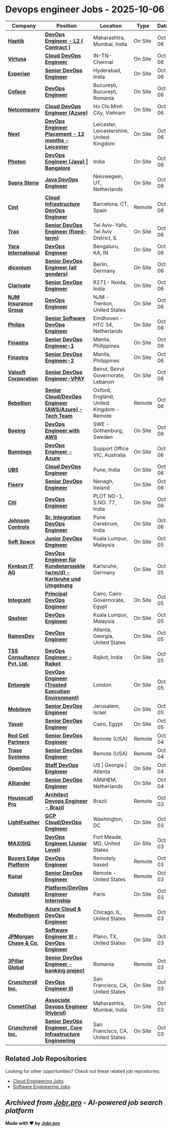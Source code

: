 # Devops engineer Jobs - 2025-10-06

| Company | Position | Location | Type | Date |
| ------- | -------- | -------- | ---- | ------ |
| **[Haptik](https://www.haptik.ai/)** | **[DevOps Engineer - L2 ( Contract )](https://jobr.pro/job/29442868/devops-engineer-l2-contract-?utm_source=github&utm_medium=repo&utm_campaign=github-devops-jobs)** | Maharashtra, Mumbai, India | On Site | Oct 06 |
| **[Virtusa](https://www.virtusa.com/)** | **[Cloud DevOps Engineer](https://jobr.pro/job/29439533/cloud-devops-engineer?utm_source=github&utm_medium=repo&utm_campaign=github-devops-jobs)** | IN-TN-Chennai | On Site | Oct 06 |
| **[Experian](https://www.experian.com/)** | **[Senior DevOps Engineer](https://jobr.pro/job/29437766/senior-devops-engineer?utm_source=github&utm_medium=repo&utm_campaign=github-devops-jobs)** | Hyderabad, India | On Site | Oct 06 |
| **[Coface](https://www.coface.com)** | **[DevOps Engineer](https://jobr.pro/job/29437768/devops-engineer?utm_source=github&utm_medium=repo&utm_campaign=github-devops-jobs)** | București, București, Romania | On Site | Oct 06 |
| **[Netcompany](https://www.netcompany.com)** | **[Cloud DevOps Engineer (Azure)](https://jobr.pro/job/29437333/cloud-devops-engineer-azure?utm_source=github&utm_medium=repo&utm_campaign=github-devops-jobs)** | Ho Chi Minh City, Vietnam | On Site | Oct 06 |
| **[Next](https://www.next.co.uk/)** | **[DevOps Engineer Placement - 12 months - Leicester](https://jobr.pro/job/29443514/devops-engineer-placement-12-months-leicester?utm_source=github&utm_medium=repo&utm_campaign=github-devops-jobs)** | Leicester, Leicestershire, United Kingdom | On Site | Oct 06 |
| **[Photon](https://www.photon.com/)** | **[DevOps Engineer (Java) \| Bangalore](https://jobr.pro/job/29441471/devops-engineer-java-bangalore?utm_source=github&utm_medium=repo&utm_campaign=github-devops-jobs)** | India | On Site | Oct 06 |
| **[Sopra Steria](https://www.soprasteria.com)** | **[Java DevOps Engineer](https://jobr.pro/job/29422219/java-devops-engineer?utm_source=github&utm_medium=repo&utm_campaign=github-devops-jobs)** | Nieuwegein, UT, Netherlands | On Site | Oct 06 |
| **[Cint](https://www.cint.com)** | **[Cloud Infrastructure DevOps Engineer](https://jobr.pro/job/29421647/cloud-infrastructure-devops-engineer?utm_source=github&utm_medium=repo&utm_campaign=github-devops-jobs)** | Barcelona, CT, Spain | Remote | Oct 06 |
| **[Trax](https://www.traxretail.com/)** | **[Senior DevOps Engineer (fixed-term)](https://jobr.pro/job/29445167/senior-devops-engineer-fixed-term?utm_source=github&utm_medium=repo&utm_campaign=github-devops-jobs)** | Tel Aviv-Yafo, Tel Aviv District, IL | On Site | Oct 06 |
| **[Yara International](https://www.yara.com/)** | **[DevOps Engineer](https://jobr.pro/job/29421845/devops-engineer?utm_source=github&utm_medium=repo&utm_campaign=github-devops-jobs)** | Bengaluru, KA, IN | On Site | Oct 06 |
| **[diconium](https://diconium.com/)** | **[Senior DevOps Engineer (all genders)](https://jobr.pro/job/29458476/senior-devops-engineer-all-genders?utm_source=github&utm_medium=repo&utm_campaign=github-devops-jobs)** | Berlin, Germany | On Site | Oct 06 |
| **[Clarivate](https://www.clarivate.com/)** | **[Senior DevOps Engineer](https://jobr.pro/job/29454865/senior-devops-engineer?utm_source=github&utm_medium=repo&utm_campaign=github-devops-jobs)** | R271- Noida, India | On Site | Oct 06 |
| **[NJM Insurance Group](https://www.njm.com/)** | **[DevOps Engineer](https://jobr.pro/job/29462027/devops-engineer?utm_source=github&utm_medium=repo&utm_campaign=github-devops-jobs)** | NJM - Trenton, United States | On Site | Oct 06 |
| **[Philips](https://www.philips.com/)** | **[Senior Software DevOps Engineer](https://jobr.pro/job/29426102/senior-software-devops-engineer?utm_source=github&utm_medium=repo&utm_campaign=github-devops-jobs)** | Eindhoven - HTC 34, Netherlands | On Site | Oct 06 |
| **[Finastra](https://www.finastra.com/)** | **[Senior DevOps Engineer-1](https://jobr.pro/job/29426720/senior-devops-engineer-1?utm_source=github&utm_medium=repo&utm_campaign=github-devops-jobs)** | Manila, Philippines | On Site | Oct 06 |
| **[Finastra](https://www.finastra.com/)** | **[Senior DevOps Engineer-2](https://jobr.pro/job/29426721/senior-devops-engineer-2?utm_source=github&utm_medium=repo&utm_campaign=github-devops-jobs)** | Manila, Philippines | On Site | Oct 06 |
| **[Valsoft Corporation](https://www.valsoftcorp.com/)** | **[Senior DevOps Engineer-VPAY](https://jobr.pro/job/29427515/senior-devops-engineer-vpay?utm_source=github&utm_medium=repo&utm_campaign=github-devops-jobs)** | Beirut, Beirut Governorate, Lebanon | On Site | Oct 06 |
| **[Rebellion](https://rebellion.com/)** | **[Senior Cloud/DevOps Engineer (AWS/Azure) - Tech Team](https://jobr.pro/job/29434144/senior-clouddevops-engineer-awsazure-tech-team?utm_source=github&utm_medium=repo&utm_campaign=github-devops-jobs)** | Oxford, England, United Kingdom - Remote | Remote | Oct 06 |
| **[Boeing](https://www.boeing.com/)** | **[DevOps Engineer with AWS](https://jobr.pro/job/29435693/devops-engineer-with-aws?utm_source=github&utm_medium=repo&utm_campaign=github-devops-jobs)** | SWE - Gothenburg, Sweden | On Site | Oct 06 |
| **[Bunnings](https://www.bunnings.com.au/)** | **[DevOps Engineer - Azure](https://jobr.pro/job/29441528/devops-engineer-azure?utm_source=github&utm_medium=repo&utm_campaign=github-devops-jobs)** | Support Office VIC, Australia | On Site | Oct 06 |
| **[UBS](https://www.ubs.com/)** | **[Cloud DevOps Engineer](https://jobr.pro/job/29439923/cloud-devops-engineer?utm_source=github&utm_medium=repo&utm_campaign=github-devops-jobs)** | Pune, India | On Site | Oct 06 |
| **[Fiserv](https://www.fiserv.com/)** | **[Senior DevOps Engineer](https://jobr.pro/job/29453663/senior-devops-engineer?utm_source=github&utm_medium=repo&utm_campaign=github-devops-jobs)** | Nenagh, Ireland | On Site | Oct 06 |
| **[Citi](https://www.citigroup.com/)** | **[DevOps Engineer](https://jobr.pro/job/29461987/devops-engineer?utm_source=github&utm_medium=repo&utm_campaign=github-devops-jobs)** | PLOT NO-1, S.NO. 77, India | On Site | Oct 06 |
| **[Johnson Controls](https://www.johnsoncontrols.com/)** | **[Sr. Integration DevOps Engineer](https://jobr.pro/job/29460551/sr-integration-devops-engineer?utm_source=github&utm_medium=repo&utm_campaign=github-devops-jobs)** | Pune Cerebrum, India | On Site | Oct 06 |
| **[Soft Space](https://www.softspace.com.my/)** | **[Junior DevOps Engineer](https://jobr.pro/job/29453033/junior-devops-engineer?utm_source=github&utm_medium=repo&utm_campaign=github-devops-jobs)** | Kuala Lumpur, Malaysia | On Site | Oct 05 |
| **[Kenbun IT AG](https://kenbun.de)** | **[DevOps Engineer für Kundenprojekte (w/m/d) - Karlsruhe und Umgebung](https://jobr.pro/job/29436791/devops-engineer-fur-kundenprojekte-wmd-karlsruhe-und-umgebung?utm_source=github&utm_medium=repo&utm_campaign=github-devops-jobs)** | Karlsruhe, Germany | On Site | Oct 05 |
| **[Integrant](https://integrant.com/)** | **[Principal DevOps Engineer](https://jobr.pro/job/29436693/principal-devops-engineer?utm_source=github&utm_medium=repo&utm_campaign=github-devops-jobs)** | Cairo, Cairo Governorate, Egypt | On Site | Oct 05 |
| **[Qashier](https://qashier.com/)** | **[DevOps Engineer](https://jobr.pro/job/29435614/devops-engineer?utm_source=github&utm_medium=repo&utm_campaign=github-devops-jobs)** | Kuala Lumpur, Malaysia | On Site | Oct 05 |
| **[RainesDev](https://www.rainesdev.com)** | **[DevOps Engineer](https://jobr.pro/job/29431526/devops-engineer?utm_source=github&utm_medium=repo&utm_campaign=github-devops-jobs)** | Atlanta, Georgia, United States | On Site | Oct 05 |
| **[TSS Consultancy Pvt. Ltd.](https://www.trackwizz.com/)** | **[DevOps Engineer - Rajkot](https://jobr.pro/job/29423487/devops-engineer-rajkot?utm_source=github&utm_medium=repo&utm_campaign=github-devops-jobs)** | Rajkot, India | On Site | Oct 05 |
| **[Entangle](https://www.entangle.fi/)** | **[DevOps Engineer (Trusted Execution Environment)](https://jobr.pro/job/29418099/devops-engineer-trusted-execution-environment?utm_source=github&utm_medium=repo&utm_campaign=github-devops-jobs)** | London | On Site | Oct 05 |
| **[Mobileye](https://www.mobileye.com/)** | **[Senior DevOps Engineer](https://jobr.pro/job/29421249/senior-devops-engineer?utm_source=github&utm_medium=repo&utm_campaign=github-devops-jobs)** | Jerusalem, Israel | On Site | Oct 05 |
| **[Yassir](https://yassir.com)** | **[Senior DevOps Engineer](https://jobr.pro/job/29416294/senior-devops-engineer?utm_source=github&utm_medium=repo&utm_campaign=github-devops-jobs)** | Cairo, Egypt | On Site | Oct 05 |
| **[Red Cell Partners](https://www.redcellpartners.com/)** | **[Senior DevOps Engineer](https://jobr.pro/job/29417860/senior-devops-engineer?utm_source=github&utm_medium=repo&utm_campaign=github-devops-jobs)** | Remote (USA) | Remote | Oct 04 |
| **[Trase Systems](https://www.trasesystems.com/)** | **[Senior DevOps Engineer](https://jobr.pro/job/29419628/senior-devops-engineer?utm_source=github&utm_medium=repo&utm_campaign=github-devops-jobs)** | Remote (USA) | Remote | Oct 04 |
| **[OpenGov](https://opengov.com/)** | **[Staff DevOps Engineer](https://jobr.pro/job/29359691/staff-devops-engineer?utm_source=github&utm_medium=repo&utm_campaign=github-devops-jobs)** | US \| Georgia \| Atlanta | On Site | Oct 04 |
| **[Alliander](https://www.werkenbij.alliander.com/)** | **[Senior DevOps Engineer](https://jobr.pro/job/29406122/senior-devops-engineer?utm_source=github&utm_medium=repo&utm_campaign=github-devops-jobs)** | ARNHEM, Netherlands | On Site | Oct 04 |
| **[Housecall Pro](https://www.housecallpro.com/)** | **[Architect Devops Engineer - Brazil](https://jobr.pro/job/29364079/architect-devops-engineer-brazil?utm_source=github&utm_medium=repo&utm_campaign=github-devops-jobs)** | Brazil | Remote | Oct 03 |
| **[LightFeather](https://lightfeather.io/)** | **[GCP Cloud/DevOps Engineer](https://jobr.pro/job/29363605/gcp-clouddevops-engineer?utm_source=github&utm_medium=repo&utm_campaign=github-devops-jobs)** | Washington, DC | On Site | Oct 03 |
| **[MAXISIQ](https://www.maxisiq.com/)** | **[DevOps Engineer (Junior Level)](https://jobr.pro/job/29368804/devops-engineer-junior-level?utm_source=github&utm_medium=repo&utm_campaign=github-devops-jobs)** | Fort Meade, MD, United States | On Site | Oct 03 |
| **[Buyers Edge Platform](https://buyersedgeplatform.com/)** | **[DevOps Engineer](https://jobr.pro/job/29362643/devops-engineer?utm_source=github&utm_medium=repo&utm_campaign=github-devops-jobs)** | Remotely based | Remote | Oct 03 |
| **[Kunai](https://www.kunaico.com/)** | **[Senior DevOps Engineer](https://jobr.pro/job/29354523/senior-devops-engineer?utm_source=github&utm_medium=repo&utm_campaign=github-devops-jobs)** | Remote - United States | Remote | Oct 03 |
| **[Outsight](https://www.outsight.ai/)** | **[Platform/DevOps Engineer Internship](https://jobr.pro/job/29357653/platformdevops-engineer-internship?utm_source=github&utm_medium=repo&utm_campaign=github-devops-jobs)** | Paris | On Site | Oct 03 |
| **[Medtelligent](https://www.medtelligent.com/)** | **[Azure Cloud & DevOps Engineer](https://jobr.pro/job/29349575/azure-cloud-devops-engineer?utm_source=github&utm_medium=repo&utm_campaign=github-devops-jobs)** | Chicago, IL, United States | Remote | Oct 03 |
| **[JPMorgan Chase & Co.](https://www.jpmorganchase.com/)** | **[Software Engineer III - DevOps Engineer](https://jobr.pro/job/29392312/software-engineer-iii-devops-engineer?utm_source=github&utm_medium=repo&utm_campaign=github-devops-jobs)** | Plano, TX, United States | On Site | Oct 03 |
| **[3Pillar Global](https://www.3pillarglobal.com/)** | **[Senior DevOps Engineer - banking project](https://jobr.pro/job/29354764/senior-devops-engineer-banking-project?utm_source=github&utm_medium=repo&utm_campaign=github-devops-jobs)** | Romania | Remote | Oct 03 |
| **[Crunchyroll Inc.](https://www.crunchyroll.com/)** | **[DevOps Engineer III](https://jobr.pro/job/29358831/devops-engineer-iii?utm_source=github&utm_medium=repo&utm_campaign=github-devops-jobs)** | San Francisco, CA, United States | On Site | Oct 03 |
| **[CometChat](https://www.cometchat.com/)** | **[Associate Devops Engineer (Hybrid)](https://jobr.pro/job/29323939/associate-devops-engineer-hybrid?utm_source=github&utm_medium=repo&utm_campaign=github-devops-jobs)** | Maharashtra, Mumbai, India | On Site | Oct 03 |
| **[Crunchyroll Inc.](https://www.crunchyroll.com/)** | **[Senior DevOps Engineer, Core Infrastructure Engineering](https://jobr.pro/job/29358835/senior-devops-engineer-core-infrastructure-engineering?utm_source=github&utm_medium=repo&utm_campaign=github-devops-jobs)** | San Francisco, CA, United States | On Site | Oct 03 |

## Related Job Repositories

Looking for other opportunities? Check out these related job repositories:

- [Cloud Engineering Jobs](https://github.com/jobs-jobr-pro/Cloud-Engineering-Jobs)
- [Software Engineering Jobs](https://github.com/jobs-jobr-pro/Software-Engineering-Jobs)



*Archived from [Jobr.pro](https://jobr.pro?utm_source=github&utm_medium=repo&utm_campaign=github-devops-jobs) - AI-powered job search platform*
---

**Made with ❤️ by [Jobr.pro](https://jobr.pro?utm_source=github&utm_medium=repo&utm_campaign=github-devops-jobs)**
